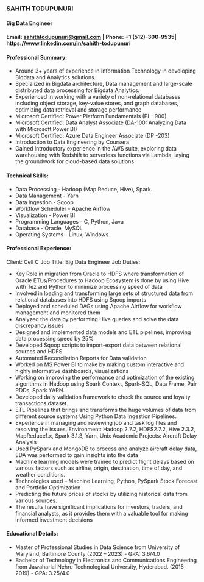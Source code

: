 ### SAHITH TODUPUNURI
#### Big Data Engineer
#### Email: sahithtodupunuri@gmail.com | Phone: +1 (512)-300-9535| https://www.linkedin.com/in/sahith-todupunuri
#### Professional Summary:
* Around 3+ years of experience in Information Technology in developing Bigdata and Analytics solutions.
* Specialized in Bigdata architecture, Data management and large-scale distributed data processing for Bigdata Analytics. 
* Experienced in working with a variety of non-relational databases including object storage, key-value stores, and graph databases, optimizing data retrieval and storage performance
* Microsoft Certified: Power Platform Fundamentals (PL -900) 
* Microsoft Certified: Data Analyst Associate (DA-100: Analyzing Data with Microsoft Power BI)
* Microsoft Certified: Azure Data Engineer Associate (DP -203) 
* Introduction to Data Engineering by Coursera 
* Gained introductory experience in the AWS suite, exploring data warehousing with Redshift to serverless functions via Lambda, laying the groundwork for cloud-based data solutions

#### Technical Skills:
* Data Processing - Hadoop (Map Reduce, Hive), Spark.
* Data Management - Yarn
* Data Ingestion - Sqoop
* Workflow Scheduler - Apache Airflow
* Visualization - Power BI
* Programming Languages - C, Python, Java
* Database - Oracle, MySQL
* Operating Systems - Linux, Windows

#### Professional Experience:
Client: Cell C
Job Title: Big Data Engineer
Job Duties:
* Key Role in migration from Oracle to HDFS where transformation of Oracle ETLs/Procedures to Hadoop Ecosystem is done by using Hive with Tez and Python to minimize processing speed of data 
* Involved in loading and transforming large sets of structured data from relational databases into HDFS using Sqoop imports 
* Deployed and scheduled DAGs using Apache Airflow for workflow management and monitored them
* Analyzed the data by performing Hive queries and solve the data discrepancy issues 
* Designed and implemented data models and ETL pipelines, improving data processing speed by 25%
* Developed Sqoop scripts to import-export data between relational sources and HDFS 
* Automated Reconcilation Reports for Data validation
* Worked on MS Power BI to make by making custom interactive and highly informative dashboards, visualizations 
* Working on improving the performance and optimization of the existing algorithms in Hadoop using Spark Context, Spark-SQL, Data Frame, Pair RDDs, Spark YARN.
* Developed daily validation framework to check the source and loyalty transactions dataset. 
* ETL Pipelines that brings and transforms the huge volumes of data from different source systems Using Python Data Ingestion Pipelines.  
* Experience in managing and reviewing job and task log files and resolving the issues.
Environment: Hadoop 2.7.2, HDFS2.7.2, Hive 2.3.2, MapReduce1.x, Spark 3.1.3, Yarn, Unix
Academic Projects:
Aircraft Delay Analysis
* Used PySpark and MongoDB to process and analyze aircraft delay data, EDA was performed to gain insights into the data
* Machine learning models were trained to predict flight delays based on various factors such as airline, origin, destination, time of day, and weather conditions.
* Technologies used – Machine Learning, Python, PySpark
Stock Forecast and Portfolio Optimization
* Predicting the future prices of stocks by utilizing historical data from various sources.
* The results have significant implications for investors, traders, and financial analysts, as it provides them with a valuable tool for making informed investment decisions

#### Educational Details:
* Master of Professional Studies in Data Science from University of Maryland, Baltimore County (2022 – 2023)   - GPA: 3.6/4.0
* Bachelor of Technology in Electronics and Communications Engineering from Jawaharlal Nehru Technological University, Hyderabad. (2015 –2019) - GPA: 3.25/4.0


